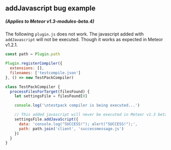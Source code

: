 
## addJavascript bug example
##### *(Applies to Meteor v1.3-modules-beta.4)*

The following `plugin.js` does not work.
The javascript added with `addJavascript` will not be executed.
Though it works as expected in Meteor v1.2.1.

```javascript
const path = Plugin.path

Plugin.registerCompiler({
  extensions: [],
  filenames: ['testcompile.json']
}, () => new TestPackCompiler)

class TestPackCompiler {
  processFilesForTarget(filesFound) {
    let settingsFile = filesFound[0]

    console.log('\ntestpack compiler is being executed...')

    // This added javascript will never be executed in Meteor v1.3 beta 4
    settingsFile.addJavaScript({
      data: 'console.log("SUCCESS!"); alert("SUCCESS!");',
      path: path.join('client', 'successmessage.js')
    })
  }
}
```
